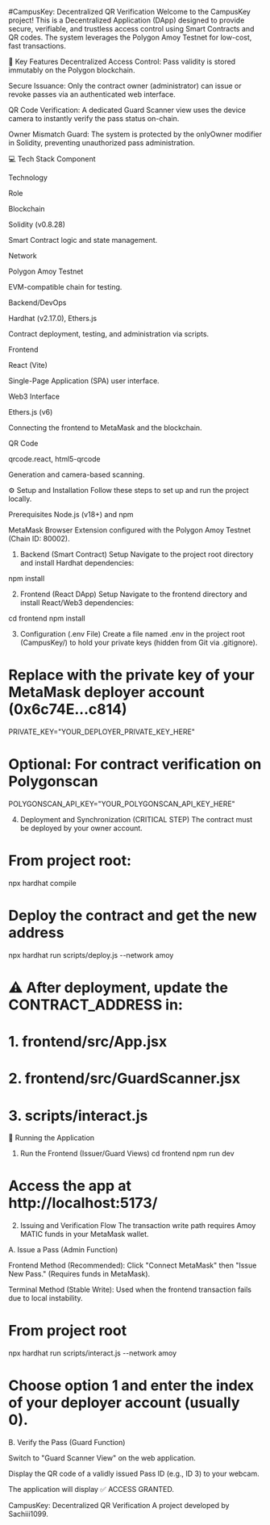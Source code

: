 #CampusKey: Decentralized QR Verification
Welcome to the CampusKey project! This is a Decentralized Application (DApp) designed to provide secure, verifiable, and trustless access control using Smart Contracts and QR codes. The system leverages the Polygon Amoy Testnet for low-cost, fast transactions.

🚀 Key Features
Decentralized Access Control: Pass validity is stored immutably on the Polygon blockchain.

Secure Issuance: Only the contract owner (administrator) can issue or revoke passes via an authenticated web interface.

QR Code Verification: A dedicated Guard Scanner view uses the device camera to instantly verify the pass status on-chain.

Owner Mismatch Guard: The system is protected by the onlyOwner modifier in Solidity, preventing unauthorized pass administration.

💻 Tech Stack
Component

Technology

Role

Blockchain

Solidity (v0.8.28)

Smart Contract logic and state management.

Network

Polygon Amoy Testnet

EVM-compatible chain for testing.

Backend/DevOps

Hardhat (v2.17.0), Ethers.js

Contract deployment, testing, and administration via scripts.

Frontend

React (Vite)

Single-Page Application (SPA) user interface.

Web3 Interface

Ethers.js (v6)

Connecting the frontend to MetaMask and the blockchain.

QR Code

qrcode.react, html5-qrcode

Generation and camera-based scanning.

⚙️ Setup and Installation
Follow these steps to set up and run the project locally.

Prerequisites
Node.js (v18+) and npm

MetaMask Browser Extension configured with the Polygon Amoy Testnet (Chain ID: 80002).

1. Backend (Smart Contract) Setup
Navigate to the project root directory and install Hardhat dependencies:

npm install

2. Frontend (React DApp) Setup
Navigate to the frontend directory and install React/Web3 dependencies:

cd frontend
npm install

3. Configuration (.env File)
Create a file named .env in the project root (CampusKey/) to hold your private keys (hidden from Git via .gitignore).

# Replace with the private key of your MetaMask deployer account (0x6c74E...c814)
PRIVATE_KEY="YOUR_DEPLOYER_PRIVATE_KEY_HERE"

# Optional: For contract verification on Polygonscan
POLYGONSCAN_API_KEY="YOUR_POLYGONSCAN_API_KEY_HERE"

4. Deployment and Synchronization (CRITICAL STEP)
The contract must be deployed by your owner account.

# From project root:
npx hardhat compile

# Deploy the contract and get the new address
npx hardhat run scripts/deploy.js --network amoy

# ⚠️ After deployment, update the CONTRACT_ADDRESS in:
# 1. frontend/src/App.jsx
# 2. frontend/src/GuardScanner.jsx
# 3. scripts/interact.js

🚀 Running the Application
1. Run the Frontend (Issuer/Guard Views)
cd frontend
npm run dev
# Access the app at http://localhost:5173/

2. Issuing and Verification Flow
The transaction write path requires Amoy MATIC funds in your MetaMask wallet.

A. Issue a Pass (Admin Function)

Frontend Method (Recommended): Click "Connect MetaMask" then "Issue New Pass." (Requires funds in MetaMask).

Terminal Method (Stable Write): Used when the frontend transaction fails due to local instability.

# From project root
npx hardhat run scripts/interact.js --network amoy
# Choose option 1 and enter the index of your deployer account (usually 0).

B. Verify the Pass (Guard Function)

Switch to "Guard Scanner View" on the web application.

Display the QR code of a validly issued Pass ID (e.g., ID 3) to your webcam.

The application will display ✅ ACCESS GRANTED.

CampusKey: Decentralized QR Verification
A project developed by Sachiii1099.
